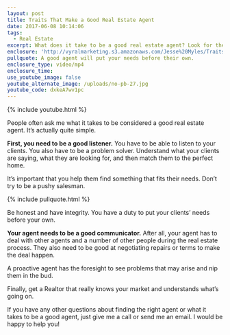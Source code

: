 ```yaml
---
layout: post
title: Traits That Make a Good Real Estate Agent
date: 2017-06-08 10:14:06
tags:
  - Real Estate
excerpt: What does it take to be a good real estate agent? Look for these traits before you hire one.
enclosure: 'http://vyralmarketing.s3.amazonaws.com/Jesse%20Myles/Traits%20That%20Make%20a%20Good%20Real%20Estate%20Agent.mp4'
pullquote: A good agent will put your needs before their own.
enclosure_type: video/mp4
enclosure_time:
use_youtube_image: false
youtube_alternate_image: /uploads/no-pb-27.jpg
youtube_code: dxkeA7wv1pc
---
```



{% include youtube.html %}

People often ask me what it takes to be considered a good real estate agent. It’s actually quite simple.

**First, you need to be a good listener.** You have to be able to listen to your clients. You also have to be a problem solver. Understand what your clients are saying, what they are looking for, and then match them to the perfect home.

It’s important that you help them find something that fits their needs. Don’t try to be a pushy salesman.

{% include pullquote.html %}

Be honest and have integrity. You have a duty to put your clients’ needs before your own.

**Your agent needs to be a good communicator.** After all, your agent has to deal with other agents and a number of other people during the real estate process. They also need to be good at negotiating repairs or terms to make the deal happen.

A proactive agent has the foresight to see problems that may arise and nip them in the bud. &nbsp;

Finally, get a Realtor that really knows your market and understands what’s going on.

If you have any other questions about finding the right agent or what it takes to be a good agent, just give me a call or send me an email. I would be happy to help you!